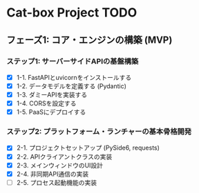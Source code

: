 # Cat-box Project TODO

## フェーズ1: コア・エンジンの構築 (MVP)

### ステップ1: サーバーサイドAPIの基盤構築
- [x] 1-1. FastAPIとuvicornをインストールする
- [x] 1-2. データモデルを定義する (Pydantic)
- [x] 1-3. ダミーAPIを実装する
- [x] 1-4. CORSを設定する
- [x] 1-5. PaaSにデプロイする

### ステップ2: プラットフォーム・ランチャーの基本骨格開発
- [x] 2-1. プロジェクトセットアップ (PySide6, requests)
- [x] 2-2. APIクライアントクラスの実装
- [x] 2-3. メインウィンドウのUI設計
- [x] 2-4. 非同期API通信の実装
- [ ] 2-5. プロセス起動機能の実装